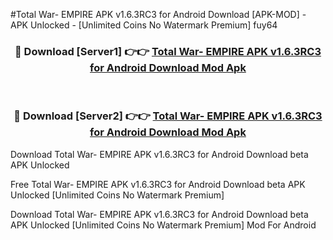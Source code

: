 #Total War- EMPIRE APK v1.6.3RC3 for Android Download [APK-MOD] - APK Unlocked - [Unlimited Coins No Watermark Premium] fuy64



<div align="center">

<h3>🔴 Download [Server1] 👉👉 <a href="https://momento.my/?title=Total_War-_EMPIRE_APK_v1.6.3RC3_for_Android_Download">Total War- EMPIRE APK v1.6.3RC3 for Android Download Mod Apk</a></h3><br>

<h3>🔴 Download [Server2] 👉👉 <a href="https://momento.my/?title=Total_War-_EMPIRE_APK_v1.6.3RC3_for_Android_Download">Total War- EMPIRE APK v1.6.3RC3 for Android Download Mod Apk</a></h3>
</div>



Download Total War- EMPIRE APK v1.6.3RC3 for Android Download beta APK Unlocked

Free Total War- EMPIRE APK v1.6.3RC3 for Android Download beta APK Unlocked [Unlimited Coins No Watermark Premium]

Download Total War- EMPIRE APK v1.6.3RC3 for Android Download beta APK Unlocked [Unlimited Coins No Watermark Premium] Mod For Android
